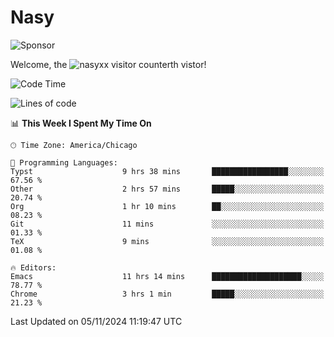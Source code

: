# Nasy

<!--
<p align="center">
<img height="200" src="https://github-readme-stats.vercel.app/api?username=nasyxx&count_private=true&show_icons=true&theme=dracula&include_all_commits=true"/>
<img height="200" src="https://github-readme-stats.vercel.app/api/top-langs/?username=nasyxx&theme=dracula&hide=html,jupyter+notebook&count_private=true&show_icons=true"/>
</p>

  
----------------
-->

![Sponsor](https://img.shields.io/static/v1.svg?label=Sponsor&message=%E2%9D%A4&logo=GitHub&style=flat&color=pink)
 
Welcome, the ![nasyxx visitor counter](https://count.getloli.com/get/@nasyxx?theme=rule34)th vistor!
 
<!--START_SECTION:waka-->
![Code Time](http://img.shields.io/badge/Code%20Time-4%2C715%20hrs%2054%20mins-blue)

![Lines of code](https://img.shields.io/badge/From%20Hello%20World%20I%27ve%20Written-6.3%20million%20lines%20of%20code-blue)

📊 **This Week I Spent My Time On** 

```text
🕑︎ Time Zone: America/Chicago

💬 Programming Languages: 
Typst                    9 hrs 38 mins       █████████████████░░░░░░░░   67.56 % 
Other                    2 hrs 57 mins       █████░░░░░░░░░░░░░░░░░░░░   20.74 % 
Org                      1 hr 10 mins        ██░░░░░░░░░░░░░░░░░░░░░░░   08.23 % 
Git                      11 mins             ░░░░░░░░░░░░░░░░░░░░░░░░░   01.33 % 
TeX                      9 mins              ░░░░░░░░░░░░░░░░░░░░░░░░░   01.08 % 

🔥 Editors: 
Emacs                    11 hrs 14 mins      ████████████████████░░░░░   78.77 % 
Chrome                   3 hrs 1 min         █████░░░░░░░░░░░░░░░░░░░░   21.23 % 
```


 Last Updated on 05/11/2024 11:19:47 UTC
<!--END_SECTION:waka-->

<!-- ![visitors](https://visitor-badge.laobi.icu/badge?page_id=nasyxx.nasyxx) -->
